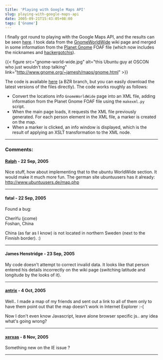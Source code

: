 ```yaml
---
title: 'Playing with Google Maps API'
slug: playing-with-google-maps-api
date: 2005-09-21T15:43:05+08:00
tags: ['Gnome']
---
```


I finally got round to playing with the Google Maps API, and the results
can be seen [here](http://www.gnome.org/~jamesh/maps/gnome.html). I took
data from the [GnomeWorldWide](http://live.gnome.org/GnomeWorldWide)
wiki page and merged in some information from the [Planet
Gnome](http://planet.gnome.org/) FOAF file (which now includes the
nicknames and
[hackergotchis](http://en.wikipedia.org/wiki/Hackergotchi)).

{{< figure src="gnome-world-wide.jpg"
        alt="this Ubuntu guy at OSCON who just wouldn\'t stop talking"
        link="http://www.gnome.org/~jamesh/maps/gnome.html" >}}

The code is available
[here](http://www.gnome.org/~jamesh/bzr/mapsworldwide/) (a BZR branch,
but you can easily download the latest versions of the files directly).
The code works roughly as follows:

-   Convert the locations info `GnomeWorldWide` page into an XML file,
    adding information from the Planet Gnome FOAF file using the
    `makexml.py` script.
-   When the main page loads, it requests the XML file previously
    generated. For each person element in the XML file, a marker is
    created on the map.
-   When a marker is clicked, an info window is displayed, which is the
    result of applying an XSLT transformation to the XML node.

---
### Comments:
#### [Ralph](http://ralph-wabel.net) - <time datetime="2005-09-22 03:12:32">22 Sep, 2005</time>

Nice stuff, how about implementing that to the ubuntu WorldWide section.
It would make it much more fun. The german site ubuntuusers has it
already: <http://www.ubuntuusers.de/map.php>

---
#### fatal - <time datetime="2005-09-22 21:50:09">22 Sep, 2005</time>

Found a bug:

ChenYu (jcome)\
Foshan, China

China (as far as I know) is not located in northern Sweden (next to the
Finnish border). :)

---
#### James Henstridge - <time datetime="2005-09-23 13:21:12">23 Sep, 2005</time>

My code doesn\'t attempt to correct invalid data. It looks like that
person entered his details incorrectly on the wiki page (switching
latitude and longitude by the looks of it).

---
#### [antrix](http://www.antrix.net/) - <time datetime="2005-10-04 13:34:46">4 Oct, 2005</time>

Well.. I made a map of my friends and sent out a link to all of them
only to have them point out that the map doesn\'t work in Internet
Explorer :-(

Now I don\'t even know Javascript, leave alone browser specific js.. any
idea what\'s going wrong?

---
#### [xerxas](http://xerxas@gmail.com) - <time datetime="2005-11-08 05:33:21">8 Nov, 2005</time>

Something new on the IE issue ?

---
